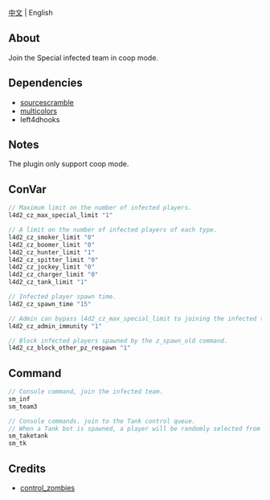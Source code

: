 [中文](./README.md) | English

## About
Join the Special infected team in coop mode.

## Dependencies
- [sourcescramble](https://github.com/nosoop/SMExt-SourceScramble) 
- [multicolors](https://github.com/nosoop/SMExt-SourceScramble) 
- left4dhooks

## Notes
The plugin only support coop mode.

## ConVar
```c
// Maximum limit on the number of infected players.
l4d2_cz_max_special_limit "1"

// A limit on the number of infected players of each type.
l4d2_cz_smoker_limit "0"
l4d2_cz_boomer_limit "0"
l4d2_cz_hunter_limit "1"
l4d2_cz_spitter_limit "0"
l4d2_cz_jockey_limit "0"
l4d2_cz_charger_limit "0"
l4d2_cz_tank_limit "1"

// Infected player spawn time.
l4d2_cz_spawn_time "15"

// Admin can bypass l4d2_cz_max_special_limit to joining the infected team.
l4d2_cz_admin_immunity "1"

// Block infected players spawned by the z_spawn_old command.
l4d2_cz_block_other_pz_respawn "1"
```

## Command
```c
// Console command, join the infected team.
sm_inf
sm_team3

// Console commands. join to the Tank control queue.
// When a Tank bot is spawned, a player will be randomly selected from the queue to control the Tank.
sm_taketank
sm_tk
```

## Credits
- [control_zombies](https://github.com/umlka/l4d2/tree/main/control_zombies) 

